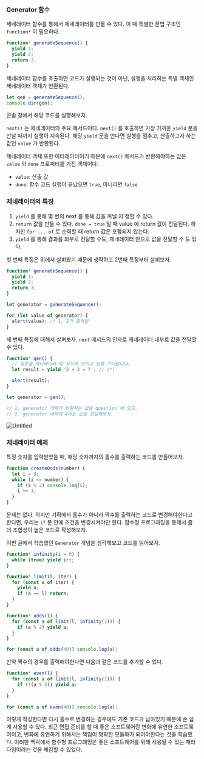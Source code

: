 ### Generator 함수

제네레이터 함수를 통해서 제네레이터를 만들 수 있다. 이 때 특별한 문법 구조인 `function*` 이 필요하다.

```jsx
function* generateSequence() {
  yield 1;
  yield 2;
  return 3;
}
```

제네레이터 함수를 호출하면 코드가 실행되는 것이 아닌, 실행을 처리하는 특별 객체인 제네레이터 객체가 반환된다.

```jsx
let gen = generateSequence();
console.dir(gen);
```

콘솔 창에서 해당 코드를 실행해보자.

`next()` 는 제네레이터의 주요 메서드이다. `next()` 를 호출하면 가장 가까운 `yield` 문을 만날 때까지 실행이 지속된다. 해당 `yield` 문을 만나면 실행을 멈추고, 산출하고자 하는 값인 `value` 가 반환된다.

제네레이터 객체 또한 이터레이터이기 때문에 `next()` 메서드가 반환해야하는 값은 `value` 와 `done` 프로퍼티를 가진 객체이다.

- `value`: 산출 값
- `done`: 함수 코드 실행이 끝났으면 `true`, 아니라면 `false`

### 제네레이터의 특징

1. `yield` 를 통해 몇 번의 next 를 통해 값을 꺼낼 지 정할 수 있다.
2. `return` 값을 만들 수 있다. `done = true` 일 때 value 에 return 값이 전달된다. 하지만 `for ... of` 로 순회할 때 return 값은 포함되지 않는다.
3. `yield` 를 통해 결과를 외부로 전달할 수도, 제네레이터 안으로 값을 전달할 수 도 있다.

첫 번째 특징은 위에서 살펴봤기 때문에 생략하고 2번째 특징부터 살펴보자.

```jsx
function* generateSequence() {
  yield 1;
  yield 2;
  return 3;
}

let generator = generateSequence();

for (let value of generator) {
  alert(value); // 1, 2가 출력됨
}
```

세 번째 특징에 대해서 살펴보자. `next` 메서드의 인자로 제네레이터 내부로 값을 전달할 수 있다.

```jsx
function* gen() {
  // 질문을 제너레이터 밖 코드에 던지고 답을 기다립니다.
  let result = yield '2 + 2 = ?'; // (*)

  alert(result);
}

let generator = gen();

// 1. generator 객체가 반환하는 값을 question 에 담고,
// 2. generator 내부에 4라는 값을 전달해보자.
```

![Untitled](https://s3-us-west-2.amazonaws.com/secure.notion-static.com/2d1927fb-f983-467d-90aa-84a2a14fe371/Untitled.png)

### 제네레이터 예제

특정 숫자를 입력받았을 때, 해당 숫자까지의 홀수를 출력하는 코드를 만들어보자.

```jsx
function createOdds(number) {
  let i = 0;
  while (i <= number) {
    if (i % 2) console.log(i);
    i += 1;
  }
}
```

문제는 없다. 하지만 기획에서 홀수가 아니라 짝수를 출력하는 코드로 변경해야한다고 한다면, 우리는 `if` 문 안에 조건을 변경시켜야만 한다. 함수형 프로그래밍을 통해서 좀 더 조합성이 높은 코드로 작성해보자.

이번 글에서 학습했던 `Generator` 개념을 생각해보고 코드를 읽어보자.

```jsx
function* infinity(i = 0) {
  while (true) yield i++;
}

function* limit(l, iter) {
  for (const a of iter) {
    yield a;
    if (a == l) return;
  }
}

function* odds(l) {
  for (const a of limit(l, infinity(1))) {
    if (a % 2) yield a;
  }
}

for (const a of odds(40)) console.log(a);
```

만약 짝수의 경우를 출력해야한다면 다음과 같은 코드를 추가할 수 있다.

```jsx
function* even(l) {
  for (const a of limit(l, infinity(1))) {
    if (!(a % 2)) yield a;
  }
}

for (const a of even(40)) console.log(a);
```

이렇게 작성한다면 다시 홀수로 변경하는 경우에도 기존 코드가 남아있기 때문에 손 쉽게 사용할 수 있다. 최근 면접 준비를 할 때 좋은 소프트웨어란 변화에 유연한 소프트웨어이고, 변화에 유연하기 위해서는 책임이 명확한 모듈화가 되어야한다는 것을 학습했다. 이러한 맥락에서 함수형 프로그래밍은 좋은 소프트웨어를 위해 사용될 수 있는 패러다임이라는 것을 체감할 수 있었다.
